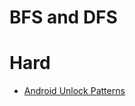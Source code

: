 # BFS and DFS

# Hard
- [Android Unlock Patterns](https://leetcode.com/problems/android-unlock-patterns/)